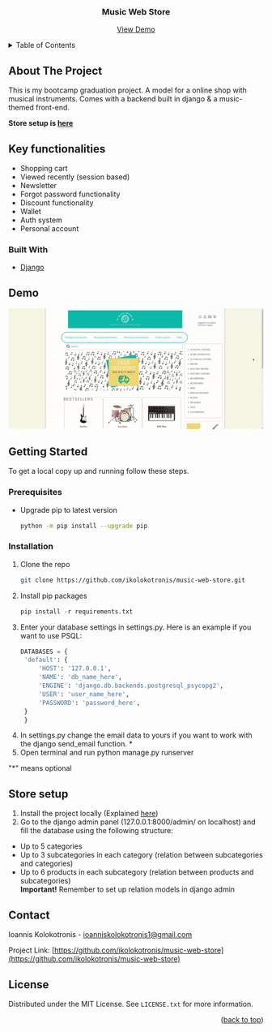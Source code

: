 <div id="top"></div>


<br />
<div align="center">

<h3 align="center">Music Web Store</h3>

  <p align="center">
    <a href="#demo">View Demo</a>
  </p>
</div>


<!-- TABLE OF CONTENTS -->
<details>
  <summary>Table of Contents</summary>
  <ol>
    <li>
      <a href="#about-the-project">About The Project</a>
      <ul>
        <li><a href="#built-with">Built With</a></li>
      </ul>
    </li>
    <li>
      <a href="#key-functionalities">Key functionalities</a>
    </li>
    <li>
      <a href="#getting-started">Getting Started</a>
      <ul>
        <li><a href="#prerequisites">Prerequisites</a></li>
        <li><a href="#installation">Installation</a></li>
      </ul>
    </li>
    <li><a href="#store-setup">Store setup</a></li>
    <li><a href="#contact">Contact</a></li>
  </ol>
</details>


<!-- ABOUT THE PROJECT -->
## About The Project


This is my bootcamp graduation project. A model for a online shop with musical instruments. Comes with a backend built in django & a music-themed front-end. 

<b>Store setup is <a href="#store-setup">here</a></b>


## Key functionalities
* Shopping cart
* Viewed recently (session based)
* Newsletter
* Forgot password functionality 
* Discount functionality 
* Wallet
* Auth system
* Personal account 

### Built With

* [Django](https://www.djangoproject.com/)


## Demo
![](public/gifs/app-demo.gif)


<!-- GETTING STARTED -->
## Getting Started

To get a local copy up and running follow these steps.

### Prerequisites

* Upgrade pip to latest version
  ```sh
  python -m pip install --upgrade pip
  ```
  
### Installation

1. Clone the repo
   ```sh
   git clone https://github.com/ikolokotronis/music-web-store.git
   ```
2. Install pip packages
   ```python
   pip install -r requirements.txt
   ```
3. Enter your database settings in settings.py. Here is an example if you want to use PSQL:
   ```python
   DATABASES = {
    'default': {
        'HOST': '127.0.0.1',
        'NAME': 'db_name_here',
        'ENGINE': 'django.db.backends.postgresql_psycopg2',
        'USER': 'user_name_here',
        'PASSWORD': 'password_here',
    }
    }
   ```
4. In settings.py change the email data to yours if you want to work with the django send_email function. *
5. Open terminal and run python manage.py runserver

"*" means optional

## Store setup
1. Install the project locally (Explained <a href="#installation">here</a>)
2. Go to the django admin panel (127.0.0.1:8000/admin/ on localhost) and fill the database using the following structure: 
* Up to 5 categories
* Up to 3 subcategories in each category (relation between subcategories and categories) 
* Up to 6 products in each subcategory (relation between products and subcategories)  
<b>Important!</b> Remember to set up relation models in django admin


<!-- CONTACT -->
## Contact

Ioannis Kolokotronis - ioanniskolokotronis1@gmail.com

Project Link: [https://github.com/ikolokotronis/music-web-store](https://github.com/ikolokotronis/music-web-store)

<!-- LICENSE -->
## License

Distributed under the MIT License. See `LICENSE.txt` for more information.

<p align="right">(<a href="#top">back to top</a>)</p>
